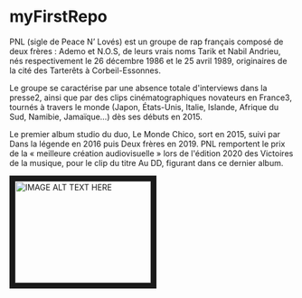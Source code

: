# myFirstRepo
PNL (sigle de Peace N’ Lovés) est un groupe de rap français composé de deux frères : Ademo et N.O.S, de leurs vrais noms Tarik et Nabil Andrieu,
nés respectivement le 26 décembre 1986 et le 25 avril 1989, originaires de la cité des Tarterêts à Corbeil-Essonnes.

Le groupe se caractérise par une absence totale d'interviews dans la presse2, ainsi que par des clips cinématographiques novateurs en France3, 
tournés à travers le monde (Japon, États-Unis, Italie, Islande, Afrique du Sud, Namibie, Jamaïque…) dès ses débuts en 2015.

Le premier album studio du duo, Le Monde Chico, sort en 2015, suivi par Dans la légende en 2016 puis Deux frères en 2019. 
PNL remportent le prix de la « meilleure création audiovisuelle » lors de l'édition 2020 des Victoires de la musique, pour le clip du titre Au DD,
figurant dans ce dernier album.

<a href="https://www.youtube.com/watch?v=w4owJamctrI&list=OLAK5uy_lRos5d1J_tEj-nHL8WnL-dqBunbWGBp4k&index=16" target="_blank"><img src="https://user-images.githubusercontent.com/112948849/188632240-1304f98b-41a3-4719-83d9-ce406c9d09aa.png" 
alt="IMAGE ALT TEXT HERE" width="240" height="180" border="10" /></a>






